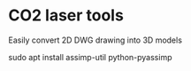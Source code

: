 # CO2 laser tools
Easily convert 2D DWG drawing into 3D models

sudo apt install assimp-util python-pyassimp
